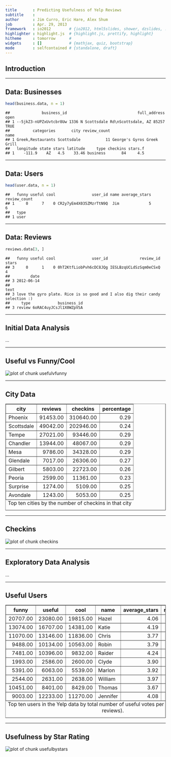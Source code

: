 ```yaml
---
title       : Predicting Usefulness of Yelp Reviews
subtitle    :
author      : Jim Curro, Eric Hare, Alex Shum
job         : Apr. 29, 2013
framework   : io2012        # {io2012, html5slides, shower, dzslides, ...}
highlighter : highlight.js  # {highlight.js, prettify, highlight}
hitheme     : tomorrow      # 
widgets     : []            # {mathjax, quiz, bootstrap}
mode        : selfcontained # {standalone, draft}
---
```





## Introduction




---

## Data: Businesses

```r
head(business.data, n = 1)
```

```
##              business_id                               full_address open
## 1 --5jkZ3-nUPZxUvtcbr8Uw 1336 N Scottsdale Rd\nScottsdale, AZ 85257 TRUE
##          categories       city review_count                       name
## 1 Greek,Restaurants Scottsdale           11 George's Gyros Greek Grill
##   longitude state stars latitude     type checkins stars.f
## 1    -111.9    AZ   4.5    33.46 business       84     4.5
```


---

## Data: Users

```r
head(user.data, n = 1)
```

```
##   funny useful cool                user_id name average_stars review_count
## 1     0      7    0 CR2y7yEm4X035ZMzrTtN9Q  Jim             5            6
##   type
## 1 user
```


---

## Data: Reviews

```r
reviews.data[3, ]
```

```
##   funny useful cool                user_id              review_id stars
## 3     0      1    0 0hT2KtfLiobPvh6cDC8JQg IESLBzqUCLdSzSqm0eCSxQ     4
##         date
## 3 2012-06-14
##                                                                           text
## 3 love the gyro plate. Rice is so good and I also dig their candy selection :)
##     type            business_id
## 3 review 6oRAC4uyJCsJl1X0WZpVSA
```


---

## Initial Data Analysis
...

---

## Useful vs Funny/Cool
![plot of chunk usefulvfunny](figure/usefulvfunny.png) 


---

## City Data
<!-- html table generated in R 2.15.3 by xtable 1.7-1 package -->
<!-- Wed Apr 24 14:48:31 2013 -->
<TABLE border=1>
<CAPTION ALIGN="bottom"> Top ten cities by the number of checkins in that city </CAPTION>
<TR> <TH> city </TH> <TH> reviews </TH> <TH> checkins </TH> <TH> percentage </TH>  </TR>
  <TR> <TD> Phoenix </TD> <TD align="right"> 91453.00 </TD> <TD align="right"> 310640.00 </TD> <TD align="right"> 0.29 </TD> </TR>
  <TR> <TD> Scottsdale </TD> <TD align="right"> 49042.00 </TD> <TD align="right"> 202946.00 </TD> <TD align="right"> 0.24 </TD> </TR>
  <TR> <TD> Tempe </TD> <TD align="right"> 27021.00 </TD> <TD align="right"> 93446.00 </TD> <TD align="right"> 0.29 </TD> </TR>
  <TR> <TD> Chandler </TD> <TD align="right"> 13944.00 </TD> <TD align="right"> 48067.00 </TD> <TD align="right"> 0.29 </TD> </TR>
  <TR> <TD> Mesa </TD> <TD align="right"> 9786.00 </TD> <TD align="right"> 34328.00 </TD> <TD align="right"> 0.29 </TD> </TR>
  <TR> <TD> Glendale </TD> <TD align="right"> 7017.00 </TD> <TD align="right"> 26306.00 </TD> <TD align="right"> 0.27 </TD> </TR>
  <TR> <TD> Gilbert </TD> <TD align="right"> 5803.00 </TD> <TD align="right"> 22723.00 </TD> <TD align="right"> 0.26 </TD> </TR>
  <TR> <TD> Peoria </TD> <TD align="right"> 2599.00 </TD> <TD align="right"> 11361.00 </TD> <TD align="right"> 0.23 </TD> </TR>
  <TR> <TD> Surprise </TD> <TD align="right"> 1274.00 </TD> <TD align="right"> 5109.00 </TD> <TD align="right"> 0.25 </TD> </TR>
  <TR> <TD> Avondale </TD> <TD align="right"> 1243.00 </TD> <TD align="right"> 5053.00 </TD> <TD align="right"> 0.25 </TD> </TR>
   <A NAME=tab:CityData></A>
</TABLE>


---

## Checkins
![plot of chunk checkins](figure/checkins.png) 


---

## Exploratory Data Analysis
...

---

## Useful Users
<!-- html table generated in R 2.15.3 by xtable 1.7-1 package -->
<!-- Wed Apr 24 14:48:32 2013 -->
<TABLE border=1>
<CAPTION ALIGN="bottom"> Top ten users in the Yelp data by total number of useful votes per review (Minimum 100 reviews). </CAPTION>
<TR> <TH> funny </TH> <TH> useful </TH> <TH> cool </TH> <TH> name </TH> <TH> average_stars </TH> <TH> review_count </TH> <TH> good </TH>  </TR>
  <TR> <TD align="right"> 20707.00 </TD> <TD align="right"> 23080.00 </TD> <TD align="right"> 19815.00 </TD> <TD> Hazel </TD> <TD align="right"> 4.06 </TD> <TD align="right"> 814.00 </TD> <TD align="right"> 28.35 </TD> </TR>
  <TR> <TD align="right"> 13074.00 </TD> <TD align="right"> 16707.00 </TD> <TD align="right"> 14381.00 </TD> <TD> Katie </TD> <TD align="right"> 4.19 </TD> <TD align="right"> 770.00 </TD> <TD align="right"> 21.70 </TD> </TR>
  <TR> <TD align="right"> 11070.00 </TD> <TD align="right"> 13146.00 </TD> <TD align="right"> 11836.00 </TD> <TD> Chris </TD> <TD align="right"> 3.77 </TD> <TD align="right"> 624.00 </TD> <TD align="right"> 21.07 </TD> </TR>
  <TR> <TD align="right"> 9488.00 </TD> <TD align="right"> 10134.00 </TD> <TD align="right"> 10563.00 </TD> <TD> Robin </TD> <TD align="right"> 3.79 </TD> <TD align="right"> 530.00 </TD> <TD align="right"> 19.12 </TD> </TR>
  <TR> <TD align="right"> 7481.00 </TD> <TD align="right"> 10396.00 </TD> <TD align="right"> 9832.00 </TD> <TD> Raider </TD> <TD align="right"> 4.24 </TD> <TD align="right"> 546.00 </TD> <TD align="right"> 19.04 </TD> </TR>
  <TR> <TD align="right"> 1993.00 </TD> <TD align="right"> 2586.00 </TD> <TD align="right"> 2600.00 </TD> <TD> Clyde </TD> <TD align="right"> 3.90 </TD> <TD align="right"> 143.00 </TD> <TD align="right"> 18.08 </TD> </TR>
  <TR> <TD align="right"> 5391.00 </TD> <TD align="right"> 6063.00 </TD> <TD align="right"> 5539.00 </TD> <TD> Marlon </TD> <TD align="right"> 3.92 </TD> <TD align="right"> 346.00 </TD> <TD align="right"> 17.52 </TD> </TR>
  <TR> <TD align="right"> 2544.00 </TD> <TD align="right"> 2631.00 </TD> <TD align="right"> 2638.00 </TD> <TD> William </TD> <TD align="right"> 3.97 </TD> <TD align="right"> 153.00 </TD> <TD align="right"> 17.20 </TD> </TR>
  <TR> <TD align="right"> 10451.00 </TD> <TD align="right"> 8401.00 </TD> <TD align="right"> 8429.00 </TD> <TD> Thomas </TD> <TD align="right"> 3.67 </TD> <TD align="right"> 517.00 </TD> <TD align="right"> 16.25 </TD> </TR>
  <TR> <TD align="right"> 9003.00 </TD> <TD align="right"> 12233.00 </TD> <TD align="right"> 11270.00 </TD> <TD> Jennifer </TD> <TD align="right"> 4.08 </TD> <TD align="right"> 764.00 </TD> <TD align="right"> 16.01 </TD> </TR>
   <A NAME=tab:UsefulTable></A>
</TABLE>


---

## Usefulness by Star Rating
![plot of chunk usefulbystars](figure/usefulbystars.png) 


